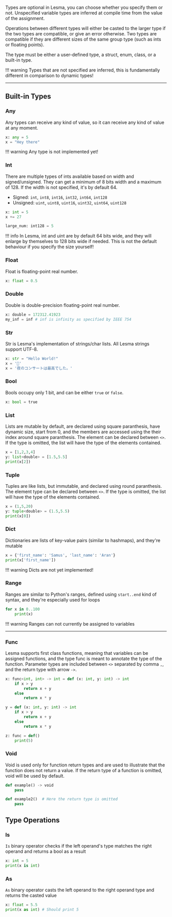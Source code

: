 Types are optional in Lesma, you can choose whether you specify them or not. Unspecified variable types are inferred at compile time from the value of the assignment.

Operations between different types will either be casted to the larger type if the two types are compatible, or give an error otherwise. Two types are compatible if they are different sizes of the same group type (such as ints or floating points).

The type must be either a user-defined type, a struct, enum, class, or a built-in type.

!!! warning
	Types that are not specified are inferred, this is fundamentally different in comparison to dynamic types!

---

## Built-in Types

### Any

Any types can receive any kind of value, so it can receive any kind of value at any moment.

```py
x: any = 5
x = "Hey there"
```

!!! warning
    Any type is not implemented yet!

### Int
There are multiple types of ints available based on width and signed/unsigned. They can get a minimum of 8 bits width and a maximum of 128. If the width is not specified, it's by default 64.
  - Signed: `int`, `int8`, `int16`, `int32`, `int64`, `int128`
  - Unsigned: `uint`, `uint8`, `uint16`, `uint32`, `uint64`, `uint128`

```py
x: int = 5
x += 27

large_num: int128 = 5
```
!!! info
	In Lesma, int and uint are by default 64 bits wide, and they will enlarge by themselves to 128 bits wide if needed. This is not the default behaviour if you specify the size yourself!

### Float
Float is floating-point real number.

```py
x: float = 0.5
```

### Double
Double is double-precision floating-point real number.

```py
x: double = 172312.41923
my_inf = inf # inf is infinity as specified by IEEE 754
```

### Str
Str is Lesma's implementation of strings/char lists. All Lesma strings support UTF-8.

```py
x: str = "Hello World!"
x = '🍌'
x = '夜のコンサートは最高でした。'
```

### Bool
Bools occupy only 1 bit, and can be either `true` or `false`.
```py
x: bool = true
```

### List
Lists are mutable by default, are declared using square paranthesis, have dynamic size, start from 0, and the members are accessed using the their index around square paranthesis. The element can be declared between `<>`. If the type is omitted, the list will have the type of the elements contained. 

```py
x = [1,2,3,4]
y: list<double> = [1.5,5.5]
print(x[2])
```

### Tuple
Tuples are like lists, but immutable, and declared using round paranthesis.
The element type can be declared between `<>`. If the type is omitted, the list will have the type of the elements contained. 

```py
x = (1,5,20)
y: tuple<double> = (1.5,5.5)
print(x[0])
```

### Dict
Dictionaries are lists of key-value pairs (similar to hashmaps), and they're mutable

```py
x = {'first_name': 'Samus', 'last_name': 'Aran'}
print(x['first_name'])
```


!!! warning
	Dicts are not yet implemented!

### Range
Ranges are similar to Python's ranges, defined using `start..end` kind of syntax, and they're especially used for loops

```py
for x in 0..100
	print(x)
```

!!! warning
	Ranges can not currently be assigned to variables

----

### Func
Lesma supports first class functions, meaning that variables can be assigned functions, and the type func is meant to annotate the type of the function.
Parameter types are included between `<>` separated by comma `,`, and the return type with arrow `->`.

```py
x: func<int, int> -> int = def (x: int, y: int) -> int
	if x > y
		return x + y
	else
		return x * y

y = def (x: int, y: int) -> int
	if x > y
		return x + y
	else
		return x * y

z: func = def()
    print(5)
```

### Void
Void is used only for function return types and are used to illustrate that the function does not return a value. If the return type of a function is omitted, void will be used by default. 

```py
def example() -> void
	pass

def example2()	# Here the return type is omitted
	pass

```

## Type Operations

### Is
`Is` binary operator checks if the left operand's type matches the right operand and returns a bool as a result

```py
x: int = 5
print(x is int)
```

### As
`As` binary operator casts the left operand to the right operand type and returns the casted value

```py
x: float = 5.5
print(x as int) # Should print 5
```
